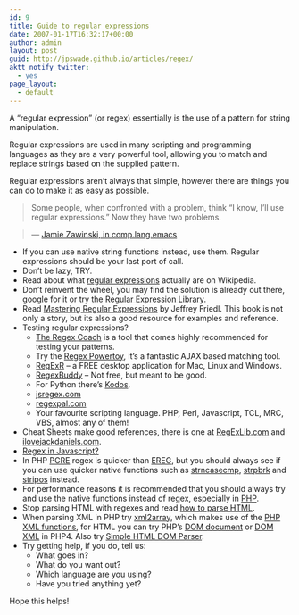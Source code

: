 ```yaml
---
id: 9
title: Guide to regular expressions
date: 2007-01-17T16:32:17+00:00
author: admin
layout: post
guid: http://jpswade.github.io/articles/regex/
aktt_notify_twitter:
  - yes
page_layout:
  - default
---
```

<p class="lead">
  A &#8220;regular expression&#8221; (or regex) essentially is the use of a pattern for string manipulation.
</p>

Regular expressions are used in many scripting and programming languages as they are a very powerful tool, allowing you to match and replace strings based on the supplied pattern.

Regular expressions aren&#8217;t always that simple, however there are things you can do to make it as easy as possible.

> <p style="text-align: left;">
>   Some people, when confronted with a problem, think “I know, I’ll use regular expressions.” Now they have two problems.
> </p>

> &#8212; [Jamie Zawinski, in comp.lang.emacs](http://regex.info/blog/2006-09-15/247)

  * If you can use native string functions instead, use them. Regular expressions should be your last port of call.
  * Don&#8217;t be lazy, TRY.
  * Read about what [regular expressions](http://en.wikipedia.org/wiki/Regular_expression) actually are on Wikipedia.
  * Don&#8217;t reinvent the wheel, you may find the solution is already out there, [google](http://www.google.com/) for it or try the [Regular Expression Library](http://regexlib.com/).
  * Read [Mastering Regular Expressions](http://www.oreilly.com/catalog/regex/) by Jeffrey Friedl. This book is not only a story, but its also a good resource for examples and reference.
  * Testing regular expressions? 
      * [The Regex Coach](http://www.weitz.de/regex-coach/) is a tool that comes highly recommended for testing your patterns.
      * Try the [Regex Powertoy](http://regex.powertoy.org/), it&#8217;s a fantastic AJAX based matching tool.
      * [RegExR](http://gskinner.com/RegExr/desktop/) &#8211; a FREE desktop application for Mac, Linux and Windows.
      * [RegexBuddy](http://www.regexbuddy.com/) &#8211; Not free, but meant to be good.
      * For Python there&#8217;s [Kodos](http://kodos.sourceforge.net/).
      * [jsregex.com](http://jsregex.com/)
      * [regexpal.com](http://regexpal.com/)
      * Your favourite scripting language. PHP, Perl, Javascript, TCL, MRC, VBS, almost any of them!
  * Cheat Sheets make good references, there is one at [RegExLib.com](http://regexlib.com/CheatSheet.aspx) and [ilovejackdaniels.com](http://web.archive.org/web/20081121122720/http://www.ilovejackdaniels.com/cheat-sheets/regular-expressions-cheat-sheet).
  * [Regex in Javascript?](http://xkr.us/js/regex)
  * In PHP [PCRE](http://www.php.net/pcre) regex is quicker than [EREG](http://www.php.net/ereg), but you should always see if you can use quicker native functions such as [strncasecmp](http://www.php.net/strncasecmp), [strpbrk](http://www.php.net/strpbrk) and [stripos](http://www.php.net/stripos) instead.
  * For performance reasons it is recommended that you should always try and use the native functions instead of regex, especially in [PHP](http://talks.php.net/show/php-best-practices/36).
  * Stop parsing HTML with regexes and read [how to parse HTML](http://tinyurl.com/htmlparsing).
  * When parsing XML in PHP try [xml2array](http://www.bin-co.com/php/scripts/xml2array/), which makes use of the [PHP XML functions](http://www.php.net/xml), for HTML you can try PHP&#8217;s [DOM document](http://www.php.net/dom) or [DOM XML](http://www.php.net/domxml) in PHP4. Also try [Simple HTML DOM Parser](http://simplehtmldom.sourceforge.net/).
  * Try getting help, if you do, tell us: 
      * What goes in?
      * What do you want out?
      * Which language are you using?
      * Have you tried anything yet?

Hope this helps!
